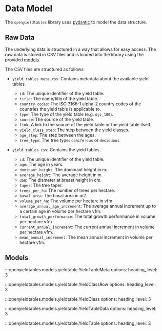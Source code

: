 # Data Model

The `openyieldtables` library uses [pydantic](https://docs.pydantic.dev/latest/) to model the data structure.

## Raw Data

The underlying data is structured in a way that allows for easy access. The raw data is stored in CSV files and is loaded into the library using the provided [models](data_model.md#models).

The CSV files are structured as follows:

* `yield_tables_meta.csv`: Contains metadata about the available yield tables.
    - `id`: The unique identifier of the yield table.
    - `title`: The name/title of the yield table.
    - `country_codes`: The ISO 3166-1 alpha-2 country codes of the countries the yield table is applicable to.
    - `type`: The type of the yield table (e.g. `dgz_100`).
    - `source`: The source of the yield table.
    - `link`: A link to the source of the yield table or the yield table itself.
    - `yield_class_step`: The step between the yield classes.
    - `age_step`: The step between the ages.
    - `tree_type`: The tree type: `coniferous` or `deciduous`.

* `yield_tables.csv`: Contains the yield tables.
    - `id`: The unique identifier of the yield table.
    - `age`: The age in years.
    - `dominant_height`: The dominant height in m.
    - `average_height`: The average height in m.
    - `dbh`: The diameter at breast height in cm.
    - `taper`: The tree taper.
    - `trees_per_ha`: The number of trees per hectare.
    - `basal_area`: The basal area in m2.
    - `volume_per_ha`: The volume per hectare in vfm.
    - `average_annual_age_increment`: The average annual increment up to a certain age in volume per hectare vfm.
    - `total_growth_performance`: The total growth performance in volume per hectare vfm.
    - `current_annual_increment`: The current annual increment in volume per hectare vfm.
    - `mean_annual_increment`: The mean annual increment in volume per hectare vfm.

## Models

:::openyieldtables.models.yieldtable.YieldTableMeta
    options:
      heading_level: 3

:::openyieldtables.models.yieldtable.YieldClassRow
    options:
      heading_level: 3

:::openyieldtables.models.yieldtable.YieldClass
    options:
      heading_level: 3

:::openyieldtables.models.yieldtable.YieldTableData
    options:
      heading_level: 3

:::openyieldtables.models.yieldtable.YieldTable
    options:
      heading_level: 3
